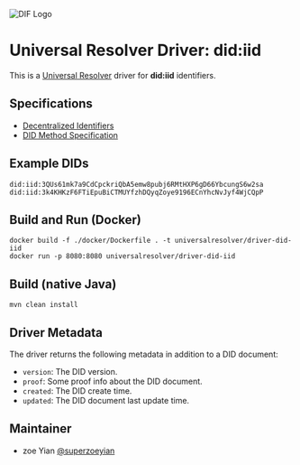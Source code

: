 ![DIF Logo](https://raw.githubusercontent.com/decentralized-identity/universal-resolver/master/docs/logo-dif.png)

# Universal Resolver Driver: did:iid

This is a [Universal Resolver](https://github.com/decentralized-identity/universal-resolver/) driver for **did:iid** identifiers.

## Specifications

* [Decentralized Identifiers](https://w3c.github.io/did-core/)
* [DID Method Specification](https://github.com/InspurIndustrialInternet/iid/blob/main/doc/en/InspurChain_DID_protocol_Specification.md)


## Example DIDs

```
did:iid:3QUs61mk7a9CdCpckriQbA5emw8pubj6RMtHXP6gD66YbcungS6w2sa
did:iid:3k4KHKzF6FTiEpuBiCTMUYfzhDQyqZoye9196ECnYhcNvJyf4WjCQpP

```

## Build and Run (Docker)

```
docker build -f ./docker/Dockerfile . -t universalresolver/driver-did-iid
docker run -p 8080:8080 universalresolver/driver-did-iid

```

## Build (native Java)

	mvn clean install
	
## Driver Metadata

The driver returns the following metadata in addition to a DID document:
* `version`: The DID version.
* `proof`: Some proof info about the DID document.
* `created`: The DID create time.
* `updated`: The DID document last update time.


## Maintainer

- zoe Yian [@superzoeyian](https://github.com/superzoeyian)